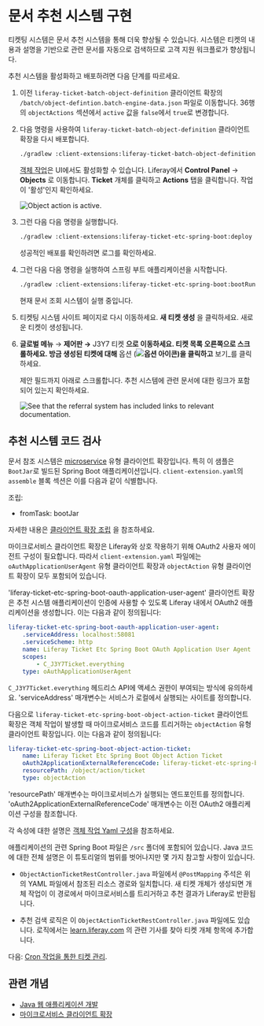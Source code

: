 # 문서 추천 시스템 구현

티켓팅 시스템은 문서 추천 시스템을 통해 더욱 향상될 수 있습니다. 시스템은 티켓의 내용과 설명을 기반으로 관련 문서를 자동으로 검색하므로 고객 지원 워크플로가 향상됩니다.

추천 시스템을 활성화하고 배포하려면 다음 단계를 따르세요.

1. 이전 `liferay-ticket-batch-object-definition` 클라이언트 확장의 `/batch/object-defintion.batch-engine-data.json` 파일로 이동합니다. 36행의 `objectActions` 섹션에서 `active` 값을 `false`에서 `true`로 변경합니다.

1. 다음 명령을 사용하여 `liferay-ticket-batch-object-definition` 클라이언트 확장을 다시 배포합니다.

   ```bash
   ./gradlew :client-extensions:liferay-ticket-batch-object-definition:deploy
   ```

   [객체 작업](../../../building-applications/objects/creating-and-managing-objects/actions.md)은 UI에서도 활성화할 수 있습니다. Liferay에서 **Control Panel** &rarr; **Objects** 로 이동합니다. **Ticket** 개체를 클릭하고 **Actions** 탭을 클릭합니다. 작업이 '활성'인지 확인하세요.

   ![Object action is active.](./implementing-a-documentation-referral-system/images/01.png)

1. 그런 다음 다음 명령을 실행합니다.

   ```bash
   ./gradlew :client-extensions:liferay-ticket-etc-spring-boot:deploy
   ```

   성공적인 배포를 확인하려면 로그를 확인하세요.

1. 그런 다음 다음 명령을 실행하여 스프링 부트 애플리케이션을 시작합니다.

   ```bash
   ./gradlew :client-extensions:liferay-ticket-etc-spring-boot:bootRun
   ```

   현재 문서 조회 시스템이 실행 중입니다.

1. 티켓팅 시스템 사이트 페이지로 다시 이동하세요. **새 티켓 생성** 을 클릭하세요. 새로운 티켓이 생성됩니다.

1. **글로벌 메뉴** &rarr; **제어판 &rarr;** J3Y7 티켓 **으로 이동하세요. 티켓 목록 오른쪽으로 스크롤하세요. 방금 생성된 티켓에 대해** 옵션 (**![옵션 아이콘](../../../images/icon-options.png))을 클릭하고** 보기_를 클릭하세요.

   제안 필드까지 아래로 스크롤합니다. 추천 시스템에 관련 문서에 대한 링크가 포함되어 있는지 확인하세요.

   ![See that the referral system has included links to relevant documentation.](./implementing-a-documentation-referral-system/images/02.png)

## 추천 시스템 코드 검사

문서 참조 시스템은 [microservice](../../../building-applications/client-extensions/microservice-client-extensions.md) 유형 클라이언트 확장입니다. 특히 이 샘플은 `BootJar`로 빌드된 Spring Boot 애플리케이션입니다. `client-extension.yaml`의 `assemble` 블록 섹션은 이를 다음과 같이 식별합니다.

조립:
- fromTask: bootJar

자세한 내용은 [클라이언트 확장 조립](../../../building-applications/client-extensions/working-with-client-extensions#assembling-client-extensions) 을 참조하세요.

마이크로서비스 클라이언트 확장은 Liferay와 상호 작용하기 위해 OAuth2 사용자 에이전트 구성이 필요합니다. 따라서 `client-extension.yaml` 파일에는 `oAuthApplicationUserAgent` 유형 클라이언트 확장과 `objectAction` 유형 클라이언트 확장이 모두 포함되어 있습니다.

'liferay-ticket-etc-spring-boot-oauth-application-user-agent' 클라이언트 확장은 추천 시스템 애플리케이션이 인증에 사용할 수 있도록 Liferay 내에서 OAuth2 애플리케이션을 생성합니다. 이는 다음과 같이 정의됩니다:

```yaml
liferay-ticket-etc-spring-boot-oauth-application-user-agent:
    .serviceAddress: localhost:58081
    .serviceScheme: http
    name: Liferay Ticket Etc Spring Boot OAuth Application User Agent
    scopes:
        - C_J3Y7Ticket.everything
    type: oAuthApplicationUserAgent
```

`C_J3Y7Ticket.everything` 헤드리스 API에 액세스 권한이 부여되는 방식에 유의하세요. 'serviceAddress' 매개변수는 서비스가 로컬에서 실행되는 사이트를 정의합니다.

다음으로 `liferay-ticket-etc-spring-boot-object-action-ticket` 클라이언트 확장은 객체 작업이 발생할 때 마이크로서비스 코드를 트리거하는 `objectAction` 유형 클라이언트 확장입니다. 이는 다음과 같이 정의됩니다:

```yaml
liferay-ticket-etc-spring-boot-object-action-ticket:
    name: Liferay Ticket Etc Spring Boot Object Action Ticket
    oAuth2ApplicationExternalReferenceCode: liferay-ticket-etc-spring-boot-oauth-application-user-agent
    resourcePath: /object/action/ticket
    type: objectAction
```

'resourcePath' 매개변수는 마이크로서비스가 실행되는 엔드포인트를 정의합니다. 'oAuth2ApplicationExternalReferenceCode' 매개변수는 이전 OAuth2 애플리케이션 구성을 참조합니다.

각 속성에 대한 설명은 [객체 작업 Yaml 구성](../../../building-applications/client-extensions/microservice-client-extensions/object-action-yaml-configuration-reference.md)을 참조하세요.

애플리케이션의 관련 Spring Boot 파일은 `/src` 폴더에 포함되어 있습니다. Java 코드에 대한 전체 설명은 이 튜토리얼의 범위를 벗어나지만 몇 가지 참고할 사항이 있습니다.

* `ObjectActionTicketRestController.java` 파일에서 `@PostMapping` 주석은 위의 YAML 파일에서 참조된 리소스 경로와 일치합니다. 새 티켓 개체가 생성되면 개체 작업이 이 경로에서 마이크로서비스를 트리거하고 추천 결과가 Liferay로 반환됩니다.

* 추천 검색 로직은 이 `ObjectActionTicketRestController.java` 파일에도 있습니다. 로직에서는 [learn.liferay.com](https://learn.liferay.com) 의 관련 기사를 찾아 티켓 개체 항목에 추가합니다.

다음: [Cron 작업을 통한 티켓 관리](./ticket-management-with-cron-jobs.md).

## 관련 개념

* [Java 웹 애플리케이션 개발](../../../building-applications/developing-a-java-web-application.md)
* [마이크로서비스 클라이언트 확장](../../../building-applications/client-extensions/microservice-client-extensions.md)
